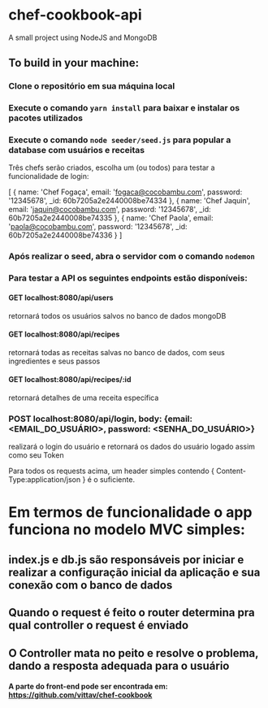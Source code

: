 # chef-cookbook-api
A small project using NodeJS and MongoDB

## To build in your machine:

### Clone o repositório em sua máquina local

### Execute o comando `yarn install` para baixar e instalar os pacotes utilizados


### Execute o comando `node seeder/seed.js` para popular a database com usuários e receitas
Três chefs serão criados, escolha um (ou todos) para testar a funcionalidade de login:

[
  {
    name: 'Chef Fogaça',
    email: 'fogaca@cocobambu.com',
    password: '12345678',
    _id: 60b7205a2e2440008be74334
  },
  {
    name: 'Chef Jaquin',
    email: 'jaquin@cocobambu.com',
    password: '12345678',
    _id: 60b7205a2e2440008be74335
  },
  {
    name: 'Chef Paola',
    email: 'paola@cocobambu.com',
    password: '12345678',
    _id: 60b7205a2e2440008be74336
  }
]

### Após realizar o seed, abra o servidor com o comando `nodemon`

### Para testar a API os seguintes endpoints estão disponíveis:

#### GET localhost:8080/api/users
  retornará todos os usuários salvos no banco de dados mongoDB

#### GET localhost:8080/api/recipes
  retornará todas as receitas salvas no banco de dados, com seus ingredientes e seus passos

#### GET localhost:8080/api/recipes/:id
  retornará detalhes de uma receita específica

### POST localhost:8080/api/login, body: {email: <EMAIL_DO_USUÁRIO>, password: <SENHA_DO_USUÁRIO>}
  realizará o login do usuário e retornará os dados do usuário logado assim como seu Token

Para todos os requests acima, um header simples contendo { Content-Type:application/json } é o suficiente.


# Em termos de funcionalidade o app funciona no modelo MVC simples:

## index.js e db.js são responsáveis por iniciar e realizar a configuração inicial da aplicação e sua conexão com o banco de dados

## Quando o request é feito o router determina pra qual controller o request é enviado

## O Controller mata no peito e resolve o problema, dando a resposta adequada para o usuário

#### A parte do front-end pode ser encontrada em: https://github.com/vittav/chef-cookbook
